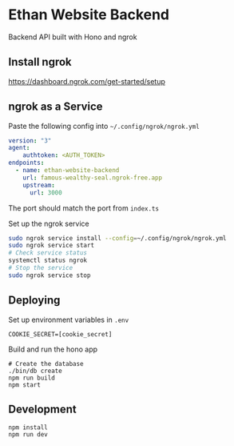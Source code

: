 # Ethan Website Backend
Backend API built with Hono and ngrok

## Install ngrok
https://dashboard.ngrok.com/get-started/setup

## ngrok as a Service
Paste the following config into `~/.config/ngrok/ngrok.yml`
```yaml
version: "3"
agent:
    authtoken: <AUTH_TOKEN>
endpoints:
  - name: ethan-website-backend
    url: famous-wealthy-seal.ngrok-free.app
    upstream:
      url: 3000
```
The port should match the port from `index.ts`

Set up the ngrok service
```bash
sudo ngrok service install --config=~/.config/ngrok/ngrok.yml
sudo ngrok service start
# Check service status
systemctl status ngrok
# Stop the service
sudo ngrok service stop
```
## Deploying
Set up environment variables in `.env`
```
COOKIE_SECRET=[cookie_secret]
```

Build and run the hono app
```
# Create the database
./bin/db create
npm run build
npm start
```

## Development
```
npm install
npm run dev
```
